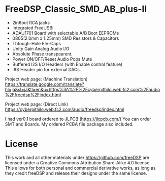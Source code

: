 # FreeDSP_Classic_SMD_AB_plus-II

- 2in6out RCA jacks
- Integrated FreeUSBi
- ADAU1701 Board with selectable A/B Boot EEPROMs
- 0805(2.0mm x 1.25mm) SMD Resistors & Capacitors
- Thtough-Hole Ele-Caps
- Unity Gain Analog Audio I/O
- Absolute Phase transpearent.
- Power ON/OFF/Reset Audio Pops Mute
- Buffered I2S I/O Headers (with Enable control feature)
- I6S Header pin for external DACs. 

Project web page: (Machine Translation)
https://translate.google.com/translate?hl=ja&sl=ja&tl=en&u=https%3A%2F%2Fcyberpithilo.web.fc2.com%2Faudio%2Ffreedsp%2Findex.html

Project web page: (Direct Link)
https://cyberpithilo.web.fc2.com/audio/freedsp/index.html

I had ver0.1 board ordered to JLPCB (https://jlcpcb.com/) 
You can order SMT and Boards. My ordered PCBA file package also included. 

# License
This work and all other materials under https://github.com/freeDSP are licensed under a Creative Commons Attribution Share-Alike 4.0 license. This allows for both personal and commercial derivative works, as long as they credit freeDSP and release their designs under the same license.
